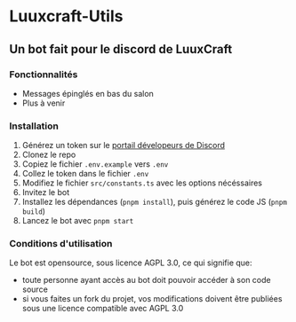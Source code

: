 # Luuxcraft-Utils
## Un bot fait pour le discord de LuuxCraft

### Fonctionnalités
* Messages épinglés en bas du salon
* Plus à venir

### Installation
1. Générez un token sur le [portail dévelopeurs de Discord](https://discord.dev)
2. Clonez le repo
3. Copiez le fichier `.env.example` vers `.env`
4. Collez le token dans le fichier `.env`
5. Modifiez le fichier `src/constants.ts` avec les options nécéssaires
6. Invitez le bot
7. Installez les dépendances (`pnpm install`), puis générez le code JS (`pnpm build`)
8. Lancez le bot avec `pnpm start`

### Conditions d'utilisation
Le bot est opensource, sous licence AGPL 3.0, ce qui signifie que:
* toute personne ayant accès au bot doit pouvoir accéder à son code source
* si vous faites un fork du projet, vos modifications doivent être publiées sous une licence compatible avec AGPL 3.0

